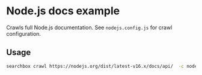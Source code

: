 # Node.js docs example

Crawls full Node.js documentation. See `nodejs.config.js` for crawl configuration.
 
## Usage

```bash
searchbox crawl https://nodejs.org/dist/latest-v16.x/docs/api/  -c nodejs.config.js
```